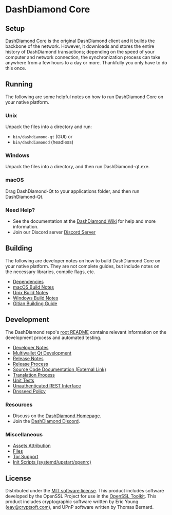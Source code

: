 DashDiamond Core
=============

Setup
---------------------
[DashDiamond Core](https://dashdiamond.net//) is the original DashDiamond client and it builds the backbone of the network. However, it downloads and stores the entire history of DashDiamond transactions; depending on the speed of your computer and network connection, the synchronization process can take anywhere from a few hours to a day or more. Thankfully you only have to do this once.

Running
---------------------
The following are some helpful notes on how to run DashDiamond Core on your native platform.

### Unix

Unpack the files into a directory and run:

- `bin/dashdiamond-qt` (GUI) or
- `bin/dashdiamondd` (headless)

### Windows

Unpack the files into a directory, and then run DashDiamond-qt.exe.

### macOS

Drag DashDiamond-Qt to your applications folder, and then run DashDiamond-Qt.

### Need Help?

* See the documentation at the [DashDiamond Wiki](https://github.com/Dash-Diamond/DASHD/)
for help and more information.
* Join our Discord server [Discord Server](https://discord.gg/CeJb7Yxku3)

Building
---------------------
The following are developer notes on how to build DashDiamond Core on your native platform. They are not complete guides, but include notes on the necessary libraries, compile flags, etc.

- [Dependencies](dependencies.md)
- [macOS Build Notes](build-osx.md)
- [Unix Build Notes](build-unix.md)
- [Windows Build Notes](build-windows.md)
- [Gitian Building Guide](gitian-building.md)

Development
---------------------
The DashDiamond repo's [root README](/README.md) contains relevant information on the development process and automated testing.

- [Developer Notes](developer-notes.md)
- [Multiwallet Qt Development](multiwallet-qt.md)
- [Release Notes](release-notes.md)
- [Release Process](release-process.md)
- [Source Code Documentation (External Link)](https://github.com/Dash-Diamond/DASHD/)
- [Translation Process](translation_process.md)
- [Unit Tests](unit-tests.md)
- [Unauthenticated REST Interface](REST-interface.md)
- [Dnsseed Policy](dnsseed-policy.md)

### Resources
* Discuss on the [DashDiamond Homepage](https://dashdiamond.net//).
* Join the [DashDiamond Discord](https://discord.gg/CeJb7Yxku3).

### Miscellaneous
- [Assets Attribution](assets-attribution.md)
- [Files](files.md)
- [Tor Support](tor.md)
- [Init Scripts (systemd/upstart/openrc)](init.md)

License
---------------------
Distributed under the [MIT software license](/COPYING).
This product includes software developed by the OpenSSL Project for use in the [OpenSSL Toolkit](https://www.openssl.org/). This product includes
cryptographic software written by Eric Young ([eay@cryptsoft.com](mailto:eay@cryptsoft.com)), and UPnP software written by Thomas Bernard.
